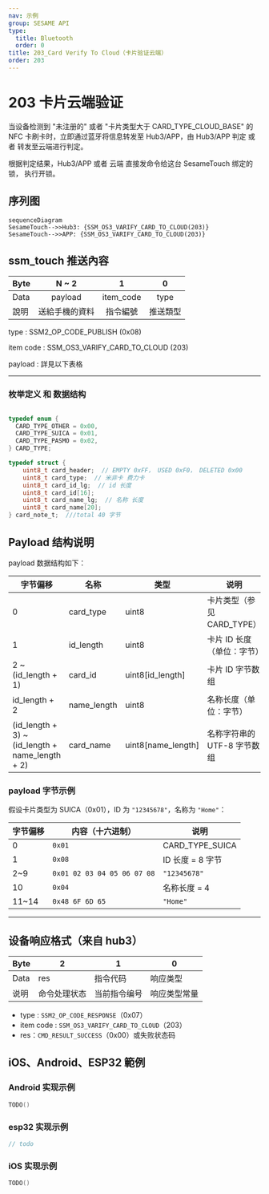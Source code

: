 ```yaml
---
nav: 示例
group: SESAME API
type:
  title: Bluetooth
  order: 0
title: 203_Card Verify To Cloud（卡片验证云端）
order: 203
---
```


# 203 卡片云端验证

当设备检测到 "未注册的" 或者 "卡片类型大于 CARD_TYPE_CLOUD_BASE" 的 NFC 卡刷卡时，立即通过蓝牙将信息转发至 Hub3/APP，由 Hub3/APP 判定 或者 转发至云端进行判定。

根据判定结果，Hub3/APP 或者 云端 直接发命令给这台 SesameTouch 绑定的锁， 执行开锁。

## 序列图

```mermaid
sequenceDiagram
SesameTouch-->>Hub3: {SSM_OS3_VARIFY_CARD_TO_CLOUD(203)}
SesameTouch-->>APP: {SSM_OS3_VARIFY_CARD_TO_CLOUD(203)}
```

## ssm_touch 推送內容

| Byte |     N ~ 2      |     1     |    0     |
| ---- | :------------: | :-------: | :------: |
| Data |    payload     | item_code |   type   |
| 說明 | 送給手機的資料 | 指令編號  | 推送類型 |

type : SSM2_OP_CODE_PUBLISH (0x08)

item code : SSM_OS3_VARIFY_CARD_TO_CLOUD (203)

payload : 詳見以下表格

---

### 枚举定义 和 数据结构

```c

typedef enum {
  CARD_TYPE_OTHER = 0x00,
  CARD_TYPE_SUICA = 0x01,
  CARD_TYPE_PASMO = 0x02,
} CARD_TYPE;

typedef struct {
    uint8_t card_header;  // EMPTY 0xFF， USED 0xF0， DELETED 0x00
    uint8_t card_type;  // 米非卡 费力卡
    uint8_t card_id_lg;  // id 长度
    uint8_t card_id[16];
    uint8_t card_name_lg;  // 名称 长度
    uint8_t card_name[20];
} card_note_t;  ///total 40 字节
```

## Payload 结构说明

payload 数据结构如下：

| 字节偏移                                        | 名称        | 类型               | 说明                        |
| ----------------------------------------------- | ----------- | ------------------ | --------------------------- |
| 0                                               | card_type   | uint8              | 卡片类型（参见 CARD_TYPE）  |
| 1                                               | id_length   | uint8              | 卡片 ID 长度（单位：字节）  |
| 2 ~ (id_length + 1)                             | card_id     | uint8[id_length]   | 卡片 ID 字节数组            |
| id_length + 2                                   | name_length | uint8              | 名称长度（单位：字节）      |
| (id_length + 3) ~ (id_length + name_length + 2) | card_name   | uint8[name_length] | 名称字符串的 UTF-8 字节数组 |

### payload 字节示例

假设卡片类型为 SUICA（0x01），ID 为 `"12345678"`，名称为 `"Home"`：

| 字节偏移 | 内容（十六进制）            | 说明             |
| -------- | --------------------------- | ---------------- |
| 0        | `0x01`                      | CARD_TYPE_SUICA  |
| 1        | `0x08`                      | ID 长度 = 8 字节 |
| 2~9      | `0x01 02 03 04 05 06 07 08` | `"12345678"`     |
| 10       | `0x04`                      | 名称长度 = 4     |
| 11~14    | `0x48 6F 6D 65`             | `"Home"`         |

---

## 设备响应格式（来自 hub3）

| Byte | 2            | 1            | 0            |
| ---- | ------------ | ------------ | ------------ |
| Data | res          | 指令代码     | 响应类型     |
| 说明 | 命令处理状态 | 当前指令编号 | 响应类型常量 |

- type : `SSM2_OP_CODE_RESPONSE`（0x07）
- item code : `SSM_OS3_VARIFY_CARD_TO_CLOUD`（203）
- res：`CMD_RESULT_SUCCESS`（0x00）或失败状态码

## iOS、Android、ESP32 範例

### Android 实现示例

```kotlin
TODO()
```

### esp32 实现示例

```c
// todo
```

### iOS 实现示例

```swift
TODO()

```
